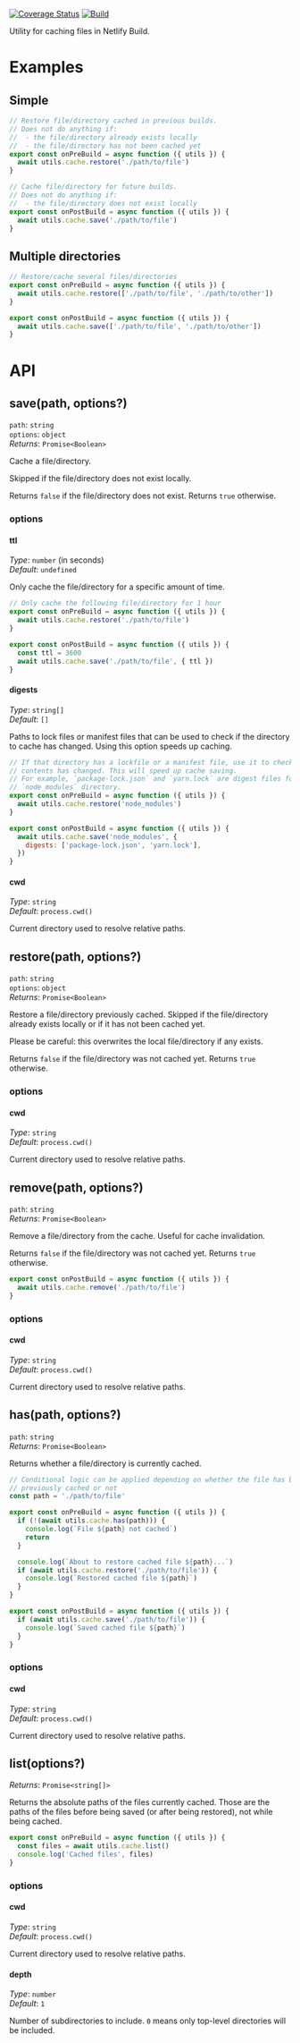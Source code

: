 [![Coverage Status](https://codecov.io/gh/netlify/build/branch/main/graph/badge.svg)](https://codecov.io/gh/netlify/build)
[![Build](https://github.com/netlify/build/workflows/Build/badge.svg)](https://github.com/netlify/build/actions)

Utility for caching files in Netlify Build.

# Examples

## Simple

```js
// Restore file/directory cached in previous builds.
// Does not do anything if:
//  - the file/directory already exists locally
//  - the file/directory has not been cached yet
export const onPreBuild = async function ({ utils }) {
  await utils.cache.restore('./path/to/file')
}

// Cache file/directory for future builds.
// Does not do anything if:
//  - the file/directory does not exist locally
export const onPostBuild = async function ({ utils }) {
  await utils.cache.save('./path/to/file')
}
```

## Multiple directories

```js
// Restore/cache several files/directories
export const onPreBuild = async function ({ utils }) {
  await utils.cache.restore(['./path/to/file', './path/to/other'])
}

export const onPostBuild = async function ({ utils }) {
  await utils.cache.save(['./path/to/file', './path/to/other'])
}
```

# API

## save(path, options?)

`path`: `string`\
`options`: `object`\
_Returns_: `Promise<Boolean>`

Cache a file/directory.

Skipped if the file/directory does not exist locally.

Returns `false` if the file/directory does not exist. Returns `true` otherwise.

### options

#### ttl

_Type_: `number` (in seconds)\
_Default_: `undefined`

Only cache the file/directory for a specific amount of time.

```js
// Only cache the following file/directory for 1 hour
export const onPreBuild = async function ({ utils }) {
  await utils.cache.restore('./path/to/file')
}

export const onPostBuild = async function ({ utils }) {
  const ttl = 3600
  await utils.cache.save('./path/to/file', { ttl })
}
```

#### digests

_Type_: `string[]`\
_Default_: `[]`

Paths to lock files or manifest files that can be used to check if the directory to cache has changed. Using this option
speeds up caching.

```js
// If that directory has a lockfile or a manifest file, use it to check if its
// contents has changed. This will speed up cache saving.
// For example, `package-lock.json` and `yarn.lock` are digest files for the
// `node_modules` directory.
export const onPreBuild = async function ({ utils }) {
  await utils.cache.restore('node_modules')
}

export const onPostBuild = async function ({ utils }) {
  await utils.cache.save('node_modules', {
    digests: ['package-lock.json', 'yarn.lock'],
  })
}
```

#### cwd

_Type_: `string` \
_Default_: `process.cwd()`

Current directory used to resolve relative paths.

## restore(path, options?)

`path`: `string`\
`options`: `object`\
_Returns_: `Promise<Boolean>`

Restore a file/directory previously cached. Skipped if the file/directory already exists locally or if it has not been
cached yet.

Please be careful: this overwrites the local file/directory if any exists.

Returns `false` if the file/directory was not cached yet. Returns `true` otherwise.

### options

#### cwd

_Type_: `string` \
_Default_: `process.cwd()`

Current directory used to resolve relative paths.

## remove(path, options?)

`path`: `string`\
_Returns_: `Promise<Boolean>`

Remove a file/directory from the cache. Useful for cache invalidation.

Returns `false` if the file/directory was not cached yet. Returns `true` otherwise.

```js
export const onPostBuild = async function ({ utils }) {
  await utils.cache.remove('./path/to/file')
}
```

### options

#### cwd

_Type_: `string` \
_Default_: `process.cwd()`

Current directory used to resolve relative paths.

## has(path, options?)

`path`: `string`\
_Returns_: `Promise<Boolean>`

Returns whether a file/directory is currently cached.

```js
// Conditional logic can be applied depending on whether the file has been
// previously cached or not
const path = './path/to/file'

export const onPreBuild = async function ({ utils }) {
  if (!(await utils.cache.has(path))) {
    console.log(`File ${path} not cached`)
    return
  }

  console.log(`About to restore cached file ${path}...`)
  if (await utils.cache.restore('./path/to/file')) {
    console.log(`Restored cached file ${path}`)
  }
}

export const onPostBuild = async function ({ utils }) {
  if (await utils.cache.save('./path/to/file')) {
    console.log(`Saved cached file ${path}`)
  }
}
```

### options

#### cwd

_Type_: `string` \
_Default_: `process.cwd()`

Current directory used to resolve relative paths.

## list(options?)

_Returns_: `Promise<string[]>`

Returns the absolute paths of the files currently cached. Those are the paths of the files before being saved (or after
being restored), not while being cached.

```js
export const onPreBuild = async function ({ utils }) {
  const files = await utils.cache.list()
  console.log('Cached files', files)
}
```

### options

#### cwd

_Type_: `string` \
_Default_: `process.cwd()`

Current directory used to resolve relative paths.

#### depth

_Type_: `number` \
_Default_: `1`

Number of subdirectories to include. `0` means only top-level directories will be included.

